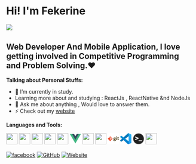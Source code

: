 # Hi! I'm Fekerine 

<img  width="400" src='https://raw.githubusercontent.com/Fekerineamar/Fekerineamar/a8d559d4be806bc18069077142e511ae46403ea2/cody4code.svg' />

## Web Developer And Mobile Application, I love getting involved in Competitive Programming and Problem Solving.❤


**Talking about Personal Stuffs:**

- 🔭 I’m currently in study.
- Learning more about and studying : ReactJs , ReactNative &nd NodeJs
- 💬 Ask me about anything , Would love to answer them.
- ⚡ Check out my [website](https://cody4code.ga)

**Languages and Tools:**

<code><img height="30" width="30" src="https://www.svgrepo.com/show/349402/html5.svg"></code>
<code><img height="30" width="30" src="https://www.svgrepo.com/show/303263/css3-logo.svg"></code>
<code><img height="30" width="30" src="https://www.svgrepo.com/show/353498/bootstrap.svg"></code>
<code><img height="30" width="30" src="https://www.svgrepo.com/show/353925/javascript.svg"></code>
<code><img height="30" width="30" src="https://www.svgrepo.com/show/354259/react.svg"></code>
<code><img height="30" width="30" src="https://raw.githubusercontent.com/devicons/devicon/master/icons/vuejs/vuejs-original.svg"></code>
<code><img height="30" width="30" src="https://www.svgrepo.com/show/303658/nodejs-1-logo.svg"></code>
<code><img height="30" width="30" src="https://www.svgrepo.com/show/354238/python.svg"></code>
<code><img height="30" width="30" src="https://raw.githubusercontent.com/github/explore/80688e429a7d4ef2fca1e82350fe8e3517d3494d/topics/git/git.png"></code>
<code><img height="30" width="30" src="https://raw.githubusercontent.com/github/explore/80688e429a7d4ef2fca1e82350fe8e3517d3494d/topics/visual-studio-code/visual-studio-code.png"></code>
<code><img height="30" width="30" src="https://raw.githubusercontent.com/github/explore/80688e429a7d4ef2fca1e82350fe8e3517d3494d/topics/terminal/terminal.png"></code>
<code><img height="30" width="30" src="https://img.icons8.com/color/344/linux--v1.png"></code>
<br>
<br>
  [![facebook](https://img.shields.io/badge/-Facebook-1877F2?style=for-the-badge&logo=Figma&logoColor=eeffff)](https://www.facebook.com/cody4code)
  [![GitHub](https://img.shields.io/badge/-GitHub-181717?style=for-the-badge&logo=GitHub&logoColor=eeffff)](https://github.com/FekerineAmar/)
  [![Website](https://img.shields.io/badge/-Website-181717?style=for-the-badge&logo=Internet-Archive&logoColor=eeffff)](https://cody4code.ga/)
